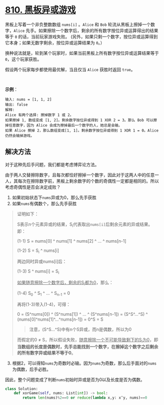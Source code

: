 # [810. 黑板异或游戏](https://leetcode-cn.com/problems/chalkboard-xor-game/)

黑板上写着一个非负整数数组 `nums[i]` 。`Alice` 和 `Bob` 轮流从黑板上擦掉一个数字，`Alice` 先手。如果擦除一个数字后，剩余的所有数字按位异或运算得出的结果等于 `0` 的话，当前玩家游戏失败。 (另外，如果只剩一个数字，按位异或运算得到它本身；如果无数字剩余，按位异或运算结果为 `0`。）

换种说法就是，轮到某个玩家时，如果当前黑板上所有数字按位异或运算结果等于 `0`，这个玩家获胜。

假设两个玩家每步都使用最优解，当且仅当 `Alice` 获胜时返回 `true`。

 

**示例**：
```
输入: nums = [1, 1, 2]
输出: false
解释: 
Alice 有两个选择: 擦掉数字 1 或 2。
如果擦掉 1, 数组变成 [1, 2]。剩余数字按位异或得到 1 XOR 2 = 3。那么 Bob 可以擦掉任意数字，因为 Alice 会成为擦掉最后一个数字的人，她总是会输。
如果 Alice 擦掉 2，那么数组变成[1, 1]。剩余数字按位异或得到 1 XOR 1 = 0。Alice 仍然会输掉游戏。
```



## 解决方法

对于这种先后手问题，我们都是考虑博弈论方法。

由于两人交替擦除数字，且每次都恰好擦掉一个数字，因此对于这两人中的任意一人，其每次在擦除数字前，黑板上剩余数字的个数的奇偶性一定都是相同的。所以考虑奇偶性是否会决定成败？

1. 如果初始状态下`nums`异或为0，那么先手获胜
2. 如果`nums`有偶数个，那么先手获胜

> 证明如下：
> 
> S表示n个元素异或的结果，S<sub>i</sub>代表取出`nums[i]`后剩余元素的异或结果。即：
> 
> (1-1) S = nums[0] ^ nums[1] ^ nums[2] ^ ... ^ nums[n-1]
> 
> (1-2) S = S<sub>i</sub> ^ nums[i]
> 
> 两边同时异或nums[i]后：
> 
> (1-3) S ^ nums[i] = S<sub>i</sub> 
> 
> <u>如果随意擦除一个数字后，剩余的S<sub>i</sub>都为0</u>，那么：
> 
> (1-4) S<sub>0</sub> ^ S<sub>1</sub> ^ ... ^ S<sub>n-1</sub> = 0
> 
> 再将(1-3)带入(1-4)，可得：
> 
> 0 = (S^nums[0]) ^ (S^nums[1]) ^ ... ^ (S^nums[n-1]) = (S^S^...^S) ^ (nums[0]^nums[1]^...^nums[n-1]) = 0^S = S
> > 注意，(S^S...^S)中有n个S异或，而n是偶数，所以为0
> 
> 而假定的0 ≠ S，所以假设失败，<u>随意擦除一个不可能导致剩下的S<sub>i</sub>为0</u>，即**当数组的长度是偶数时，先手总能找到一个数字，在擦掉这个数字之后剩余的所有数字异或结果不等于0**。

3. 根据2，可以得知`nums`为奇数时必输。因为`nums`为奇数，那么后手面对的`nums`为偶数，后手必胜。

因此，整个问题变成了判断`nums`初始时异或是否为0以及长度是否为偶数。

```py
class Solution:
    def xorGame(self, nums: List[int]) -> bool:
        return len(nums)%2==0 or reduce(lambda x,y: x^y, nums)==0
```